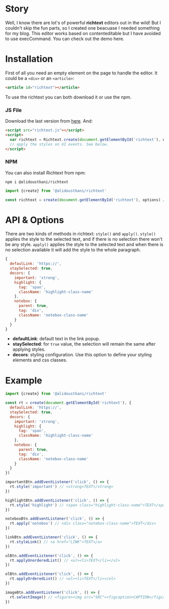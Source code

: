 # Story
Well, I know there are lot's of powerful **richtext** editors out in the wild! But I couldn't skip the fun parts, so I created one beacuase I needed something for my blog. This editor works based on contenteditable but I have avoided to use execCommand. You can check out the demo here.

# Installation
First of all you need an empty element on the page to handle the editor. It could be a `<div>` or an `<article>`:
```html
<article id="richtext"></article>
```
To use the richtext you can both download it or use the npm.

### JS File
Download the last version from [here](https://github.com/Ali-Doustkani/richtext/releases). And: 
```html
<script src="richtext.js"></script>
<script>
  var richtext = Richtext.create(document.getElementById('richtext'), options); // See below for configuring options.
  // apply the styles on UI events. See below.
</script>
```

### NPM
You can also install Richtext from npm:
```
npm i @alidoustkani/richtext
```
```javascript
import {create} from '@alidoustkani/richtext'

const richtext = create(document.getElementById('richtext'), options) // see below for options
```

# API & Options
There are two kinds of methods in richtext: `style()` and `apply()`.
`style()` applies the style to the selected text, and if there is no selection there won't be any style. `apply()` applies the style to the selected text and when there is no selection available it will add the style to the whole paragraph.
```javascript
{
  defaulLink: 'https://',
  staySelected: true,
  decors: {
    important: 'strong', 
    highlight: {
      tag: 'span', 
      className: 'highlight-class-name'
    },
    notebox: {
      parent: true,
      tag: 'div',
      className: 'notebox-class-name'
    }
  }
}
```
* **defaultLink**: default text in the link popup.
* **staySelected**: for `true` value, the selection will remain the same after applying styles.
* **decors**: styling configuration. Use this option to define your styling elements and css classes.

# Example
```javascript
import {create} from '@alidoustkani/richtext'

const rt = create(document.getElementById('richtext'), {
  defaulLink: 'https://',
  staySelected: true,
  decors: {
    important: 'strong', 
    highlight: {
      tag: 'span', 
      className: 'highlight-class-name'
    },
    notebox: {
      parent: true,
      tag: 'div',
      className: 'notebox-class-name'
    }
  }
})

importantBtn.addEventListener('click', () => {
  rt.style('important') // <strong>TEXT</strong>
})

highlightBtn.addEventListener('click', () => {
  rt.style('highlight') // <span class="highlight-class-name">TEXT</span>
})

noteboxBtn.addEventListener('click', () => {
  rt.apply('notebox') // <div class="notebox-class-name">TEXT</div>
})

linkBtn.addEventListener('click', () => {
  rt.styleLink() // <a href="LINK">TEXT</a>
})

ulBtn.addEventListener('click', () => {
  rt.applyUnorderedList() // <ul><li>TEXT</li></ul>
})

olBtn.addEventListener('click', () => {
  rt.applyOrderedList() // <ol><li>TEXT</li></ol>
})

imageBtn.addEventListener('click', () => {
  rt.selectImage() // <figure><img src="SRC"><figcaption>CAPTION</figcaption></figure>
})
```

